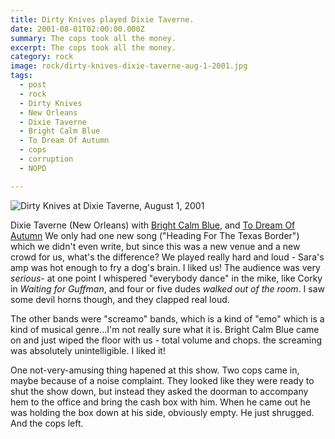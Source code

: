 ```yaml
---
title: Dirty Knives played Dixie Taverne.
date: 2001-08-01T02:00:00.000Z
summary: The cops took all the money.
excerpt: The cops took all the money.
category: rock
image: rock/dirty-knives-dixie-taverne-aug-1-2001.jpg
tags:
  - post
  - rock
  - Dirty Knives
  - New Orleans
  - Dixie Taverne
  - Bright Calm Blue
  - To Dream Of Autumn
  - cops
  - corruption
  - NOPD

---
```


![Dirty Knives at Dixie Taverne, August 1, 2001](/static/img/rock/dirty-knives-dixie-taverne-aug-1-2001.jpg "Dirty Knives at Dixie Taverne, August 1, 2001")

Dixie Taverne (New Orleans) with [Bright Calm Blue](http://www.brightcalmblue.com), and [To Dream Of Autumn](http://www.todreamofautumn.com)
We only had one new song ("Heading For The Texas Border") which we didn't even write, but since this was a new venue and a new crowd for us, what's the difference? We played really hard and loud - Sara's amp was hot enough to fry a dog's brain. I liked us! The audience was very *serious*- at one point I whispered "everybody dance" in the mike, like Corky in *Waiting for Guffman*, and four or five dudes *walked out of the room*. I saw some devil horns though, and they clapped real loud.

The other bands were "screamo" bands, which is a kind of "emo" which is a kind of musical genre...I'm not really sure what it is. Bright Calm Blue came on and just wiped the floor with us - total volume and chops. the screaming was absolutely unintelligible. I liked it!

One not-very-amusing thing hapened at this show. Two cops came in, maybe because of a noise complaint. They looked like they were ready to shut the show down, but instead they asked the doorman to accompany hem to the office and bring the cash box with him. When he came out he was holding the box down at his side, obviously empty. He just shrugged. And the cops left.